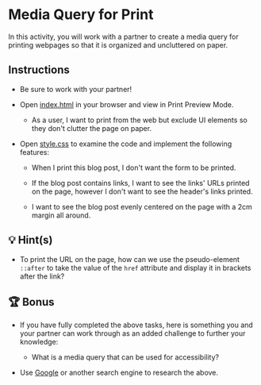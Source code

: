 # Media Query for Print

In this activity, you will work with a partner to create a media query for printing webpages so that it is organized and uncluttered on paper.

## Instructions

* Be sure to work with your partner!

* Open [index.html](./Unsolved/index.html) in your browser and view in Print Preview Mode.

  * As a user, I want to print from the web but exclude UI elements so they don't clutter the page on paper.

* Open [style.css](./Unsolved/assets/css/style.css) to examine the code and implement the following features:

  * When I print this blog post, I don't want the form to be printed.

  * If the blog post contains links, I want to see the links' URLs printed on the page, however I don't want to see the header's links printed.

  * I want to see the blog post evenly centered on the page with a 2cm margin all around.

## 💡 Hint(s)

* To print the URL on the page, how can we use the pseudo-element `::after` to take the value of the `href` attribute and display it in brackets after the link?

## 🏆 Bonus

* If you have fully completed the above tasks, here is something you and your partner can work through as an added challenge to further your knowledge:

  * What is a media query that can be used for accessibility?

* Use [Google](https://www.google.com) or another search engine to research the above.
